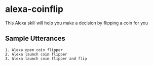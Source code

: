 # alexa-coinflip  

This Alexa skill will help you make a decision by flipping a coin for you

## Sample Utterances

```
1. Alexa open coin flipper
2. Alexa launch coin flipper
3. Alexa launch coin flipper and flip
```
